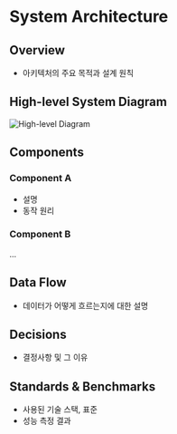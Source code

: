 # System Architecture
						
## Overview
- 아키텍처의 주요 목적과 설계 원칙
						
## High-level System Diagram
![High-level Diagram](./images/high-level-diagram.png)
						
## Components
### Component A
- 설명
- 동작 원리
						
### Component B
...
						
## Data Flow
- 데이터가 어떻게 흐르는지에 대한 설명
						
## Decisions
- 결정사항 및 그 이유
						
## Standards & Benchmarks
- 사용된 기술 스택, 표준
- 성능 측정 결과

